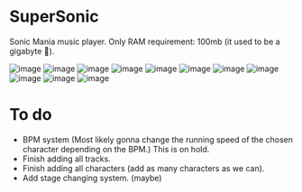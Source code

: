 # SuperSonic
Sonic Mania music player.
Only RAM requirement: 100mb (it used to be a gigabyte 🤡).

![image](https://user-images.githubusercontent.com/69328615/149852169-3cc3989c-22f3-4899-95ef-72f7c6185fff.png)
![image](https://user-images.githubusercontent.com/69328615/149852223-09d53725-af71-48d8-a2e9-e2823c3e5f17.png)
![image](https://user-images.githubusercontent.com/69328615/149852242-a67b6e22-2920-4795-b035-0bfe24a222a7.png)
![image](https://user-images.githubusercontent.com/69328615/149852287-dd98924f-3965-4dd2-8a82-55373b7a9f46.png)
![image](https://user-images.githubusercontent.com/69328615/149852320-fb20f344-c265-42bc-9d74-cd6ce66a5436.png)
![image](https://user-images.githubusercontent.com/69328615/149852335-6489ce1a-2e26-4a2e-9400-56c58994af5a.png)
![image](https://user-images.githubusercontent.com/69328615/149852361-3bb13cc1-4a81-4170-91d1-481a86c68789.png)
![image](https://user-images.githubusercontent.com/69328615/149852389-6f162f45-8903-4523-a62c-7b8c4fc690f0.png)
![image](https://user-images.githubusercontent.com/69328615/149852423-22fa179a-e64b-411e-930d-c5968c316f9c.png)
![image](https://user-images.githubusercontent.com/69328615/149852444-7682b662-f291-4c86-9d1b-0561f1d9537c.png)
![image](https://user-images.githubusercontent.com/69328615/149852466-80396df6-39f5-4891-8fb5-bc29fbed0b2b.png)

# To do

- BPM system (Most likely gonna change the running speed of the chosen character depending on the BPM.) This is on hold.
- Finish adding all tracks.
- Finish adding all characters (add as many characters as we can).
- Add stage changing system. (maybe)
